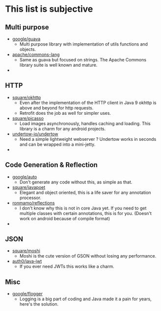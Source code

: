 # This list is subjective

## Multi purpose

* [google/guava](https://github.com/google/guava)
  * Multi purpose library with implementation of utils functions and objects.
* [apache/commons-lang](https://github.com/apache/commons-lang)
  * Same as guava but focused on strings. The Apache Commons library suite is well known and mature.
* 

## HTTP

* [square/okhttp](https://github.com/square/okhttp)
  * Even after the implementation of the HTTP client in Java 9 okhttp is above and beyond for http requests.
  * Retrofit does the job as well for simpler uses. 
* [square/picasso](https://github.com/square/picasso)
  * Load images asynchronously, handles caching and loading. This library is a charm for any android projects.
* [undertow-io/undertow](https://github.com/undertow-io/undertow)
  * Need a simple lightweight webserver ? Undertow works in seconds and can be wrapped into a mini-jetty.
* 

## Code Generation & Reflection

* [google/auto](https://github.com/google/auto)
  * Don't generate any code without this, as simple as that.
* [square/javapoet](https://github.com/square/javapoet)
  * Elegant and object oriented, this is a life saver for any annotation processor.
* [ronmamo/reflections](https://github.com/ronmamo/reflections)
  * I don't know why this is not in core Java yet. If you need to get multiple classes with certain annotations, this is for you. (Doesn't work on android because of compile format)
*

## JSON
* [square/moshi](https://github.com/square/moshi)
  * Moshi is the cute version of GSON without losing any performance.
* [auth0/java-jwt](https://github.com/auth0/java-jwt)
  * If you ever need JWTs this works like a charm.
  
## Misc
* [google/flogger](https://github.com/google/flogger)
  * Logging is a big part of coding and Java made it a pain for years, here's the solution.
